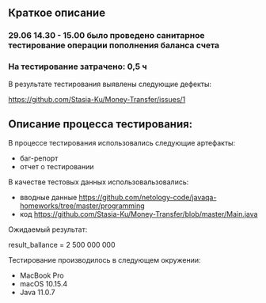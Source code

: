## Краткое описание ##


### 29.06 14.30 - 15.00  было проведено санитарное тестирование операции пополнения баланса счета

### На тестирование затрачено: 0,5 ч ###

В результате тестирования выявлены следующие дефекты:

https://github.com/Stasia-Ku/Money-Transfer/issues/1

## Описание процесса тестирования: ##

В процессе тестирования использовались следующие артефакты:

* баг-репорт
* отчет о тестировании

В качестве тестовых данных использовальзовались: 
* вводные данные https://github.com/netology-code/javaqa-homeworks/tree/master/programming
* код https://github.com/Stasia-Ku/Money-Transfer/blob/master/Main.java


Ожидаемый результат: 

result_ballance = 2 500 000 000


Тестирование производилось в следующем окружении: 

+ MacBook Pro
+ macOS 10.15.4
+ Java 11.0.7


